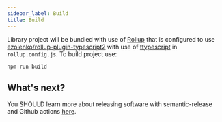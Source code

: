 ```yaml
---
sidebar_label: Build
title: Build
---
```


Library project will be bundled with use of [Rollup][rollup] that is configured to use [ezolenko/rollup-plugin-typescript2][rollup-plugin-typescript2] with use of [ttypescript][ttypescript] in `rollup.config.js`. To build project use:

```bash
npm run build
```

## What's next?

You SHOULD learn more about releasing software with semantic-release and Github actions [here][next].

[rollup]: https://rollupjs.org/guide/en/
[rollup-plugin-typescript2]: https://github.com/ezolenko/rollup-plugin-typescript2
[ttypescript]: https://github.com/cevek/ttypescript
[next]: ../03-github-actions/01-introduction
